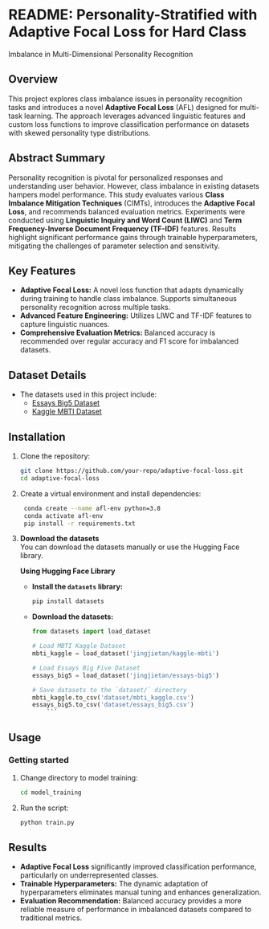 # README: Personality-Stratified with Adaptive Focal Loss for Hard Class
Imbalance in Multi-Dimensional Personality Recognition

## Overview
This project explores class imbalance issues in personality recognition tasks and introduces a novel **Adaptive Focal Loss** (AFL) designed for multi-task learning. The approach leverages advanced linguistic features and custom loss functions to improve classification performance on datasets with skewed personality type distributions.

## Abstract Summary
Personality recognition is pivotal for personalized responses and understanding user behavior. However, class imbalance in existing datasets hampers model performance. This study evaluates various **Class Imbalance Mitigation Techniques** (CIMTs), introduces the **Adaptive Focal Loss**, and recommends balanced evaluation metrics. Experiments were conducted using **Linguistic Inquiry and Word Count (LIWC)** and **Term Frequency-Inverse Document Frequency (TF-IDF)** features. Results highlight significant performance gains through trainable hyperparameters, mitigating the challenges of parameter selection and sensitivity.

## Key Features
- **Adaptive Focal Loss:** A novel loss function that adapts dynamically during training to handle class imbalance. Supports simultaneous personality recognition across multiple tasks.
- **Advanced Feature Engineering:** Utilizes LIWC and TF-IDF features to capture linguistic nuances.
- **Comprehensive Evaluation Metrics:** Balanced accuracy is recommended over regular accuracy and F1 score for imbalanced datasets.

## Dataset Details
- The datasets used in this project include:
    - [Essays Big5 Dataset](https://huggingface.co/datasets/jingjietan/essays-big5)
    - [Kaggle MBTI Dataset](https://huggingface.co/datasets/jingjietan/kaggle-mbti)

## Installation
1. Clone the repository:
   ```bash
   git clone https://github.com/your-repo/adaptive-focal-loss.git
   cd adaptive-focal-loss
   ```
2. Create a virtual environment and install dependencies:
   ```bash
    conda create --name afl-env python=3.8
    conda activate afl-env
    pip install -r requirements.txt
   ```

3. **Download the datasets**  
    You can download the datasets manually or use the Hugging Face library.

    **Using Hugging Face Library**  
    -  **Install the `datasets` library:**
        ```bash
        pip install datasets
        ```
    - **Download the datasets:**
        ```python
        from datasets import load_dataset

        # Load MBTI Kaggle Dataset
        mbti_kaggle = load_dataset('jingjietan/kaggle-mbti')

        # Load Essays Big Five Dataset
        essays_big5 = load_dataset('jingjietan/essays-big5')

        # Save datasets to the `dataset/` directory
        mbti_kaggle.to_csv('dataset/mbti_kaggle.csv')
        essays_big5.to_csv('dataset/essays_big5.csv')
            ```


## Usage

### Getting started
1. Change directory to model training:
    ```bash
    cd model_training
    ```
2. Run the script:
    ```bash
    python train.py
    ```


## Results
- **Adaptive Focal Loss** significantly improved classification performance, particularly on underrepresented classes.
- **Trainable Hyperparameters:** The dynamic adaptation of hyperparameters eliminates manual tuning and enhances generalization.
- **Evaluation Recommendation:** Balanced accuracy provides a more reliable measure of performance in imbalanced datasets compared to traditional metrics.


